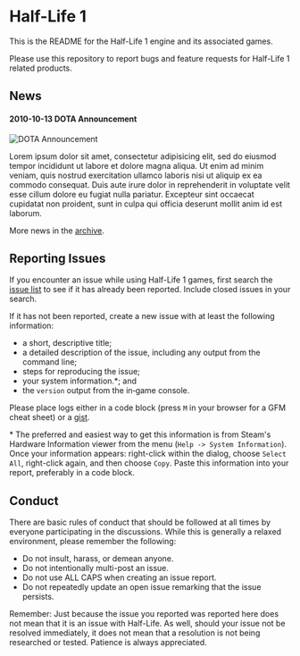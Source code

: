 Half-Life 1
======================

This is the README for the Half-Life 1 engine and its associated games.

Please use this repository to report bugs and feature requests for Half-Life 1 related products.

News
----
#### 2010-10-13 DOTA Announcement

![DOTA Announcement](http://i.imgur.com/qnhDDdV.jpg)

Lorem ipsum dolor sit amet, consectetur adipisicing elit, sed do eiusmod tempor incididunt ut labore et dolore magna aliqua. Ut enim ad minim veniam, quis nostrud exercitation ullamco laboris nisi ut aliquip ex ea commodo consequat. Duis aute irure dolor in reprehenderit in voluptate velit esse cillum dolore eu fugiat nulla pariatur. Excepteur sint occaecat cupidatat non proident, sunt in culpa qui officia deserunt mollit anim id est laborum.

More news in the [archive](ARCHIVE.md).

Reporting Issues
----------------

If you encounter an issue while using Half-Life 1 games, first search the [issue list](https://github.com/ValveSoftware/halflife/issues) to see if it has already been reported. Include closed issues in your search.

If it has not been reported, create a new issue with at least the following information:

- a short, descriptive title;
- a detailed description of the issue, including any output from the command line;
- steps for reproducing the issue;
- your system information.\*; and
- the `version` output from the in‐game console.

Please place logs either in a code block (press `M` in your browser for a GFM cheat sheet) or a [gist](https://gist.github.com).

\* The preferred and easiest way to get this information is from Steam's Hardware Information viewer from the menu (`Help -> System Information`). Once your information appears: right-click within the dialog, choose `Select All`, right-click again, and then choose `Copy`. Paste this information into your report, preferably in a code block.

Conduct
-------


There are basic rules of conduct that should be followed at all times by everyone participating in the discussions.  While this is generally a relaxed environment, please remember the following:

- Do not insult, harass, or demean anyone.
- Do not intentionally multi-post an issue.
- Do not use ALL CAPS when creating an issue report.
- Do not repeatedly update an open issue remarking that the issue persists.

Remember: Just because the issue you reported was reported here does not mean that it is an issue with Half-Life.  As well, should your issue not be resolved immediately, it does not mean that a resolution is not being researched or tested.  Patience is always appreciated.
